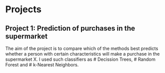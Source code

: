 # Projects


## Project 1: Prediction of purchases in the supermarket
The aim of the project is to compare which of the methods best predicts whether a person with certain characteristics will  make a purchase in the supermarket X. I used such classifiers as # Decission Trees, # Random Forest and # k-Nearest Neighbors. 

